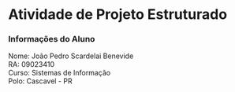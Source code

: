 # Atividade de Projeto Estruturado
### Informações do Aluno
Nome: João Pedro Scardelai Benevide  
RA: 09023410  
Curso: Sistemas de Informação  
Polo: Cascavel - PR  
